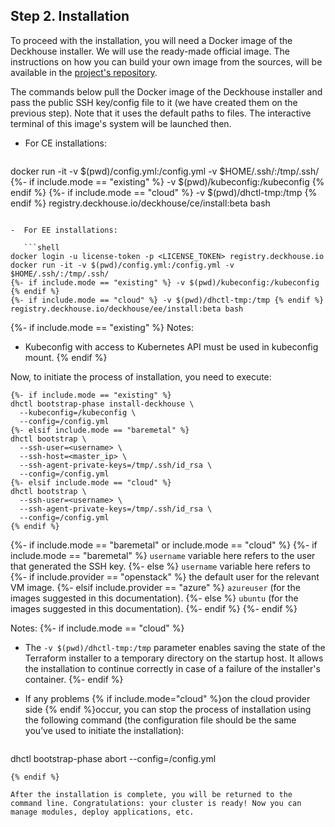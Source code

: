 ## Step 2. Installation

To proceed with the installation, you will need a Docker image of the Deckhouse installer. We will use the ready-made official image. The instructions on how you can build your own image from the sources, will be available in the [project's repository](https://github.com/deckhouse/deckhouse).

The commands below pull the Docker image of the Deckhouse installer and pass the public SSH key/config file to it (we have created them on the previous step). Note that it uses the default paths to files. The interactive terminal of this image's system will be launched then.

-  For CE installations:

   ```shell
docker run -it -v $(pwd)/config.yml:/config.yml -v $HOME/.ssh/:/tmp/.ssh/
{%- if include.mode == "existing" %} -v $(pwd)/kubeconfig:/kubeconfig {% endif %}
{%- if include.mode == "cloud" %} -v $(pwd)/dhctl-tmp:/tmp {% endif %} registry.deckhouse.io/deckhouse/ce/install:beta bash
```

-  For EE installations:

   ```shell
docker login -u license-token -p <LICENSE_TOKEN> registry.deckhouse.io
docker run -it -v $(pwd)/config.yml:/config.yml -v $HOME/.ssh/:/tmp/.ssh/
{%- if include.mode == "existing" %} -v $(pwd)/kubeconfig:/kubeconfig {% endif %}
{%- if include.mode == "cloud" %} -v $(pwd)/dhctl-tmp:/tmp {% endif %} registry.deckhouse.io/deckhouse/ee/install:beta bash
```

{%- if include.mode == "existing" %}
Notes:
- Kubeconfig with access to Kubernetes API must be used in kubeconfig mount.
{% endif %}

Now, to initiate the process of installation, you need to execute:

```shell
{%- if include.mode == "existing" %}
dhctl bootstrap-phase install-deckhouse \
  --kubeconfig=/kubeconfig \
  --config=/config.yml
{%- elsif include.mode == "baremetal" %}
dhctl bootstrap \
  --ssh-user=<username> \
  --ssh-host=<master_ip> \
  --ssh-agent-private-keys=/tmp/.ssh/id_rsa \
  --config=/config.yml
{%- elsif include.mode == "cloud" %}
dhctl bootstrap \
  --ssh-user=<username> \
  --ssh-agent-private-keys=/tmp/.ssh/id_rsa \
  --config=/config.yml
{% endif %}
```

{%- if include.mode == "baremetal" or include.mode == "cloud" %}
{%- if include.mode == "baremetal" %}
`username` variable here refers to the user that generated the SSH key.
{%- else %}
`username` variable here refers to
{%- if include.provider == "openstack" %} the default user for the relevant VM image.
{%- elsif include.provider == "azure" %} `azureuser` (for the images suggested in this documentation).
{%- else %} `ubuntu` (for the images suggested in this documentation).
{%- endif %}
{%- endif %}

Notes:
{%- if include.mode == "cloud" %}
- The `-v $(pwd)/dhctl-tmp:/tmp` parameter enables saving the state of the Terraform installer to a temporary directory on the startup host. It allows the installation to continue correctly in case of a failure of the installer's container.
{%- endif %}
- If any problems {% if include.mode="cloud" %}on the cloud provider side {% endif %}occur, you can stop the process of installation using the following command (the configuration file should be the same you’ve used to initiate the installation):

  ```shell
dhctl bootstrap-phase abort --config=/config.yml
```
{% endif %}

After the installation is complete, you will be returned to the command line. Congratulations: your cluster is ready! Now you can manage modules, deploy applications, etc.
